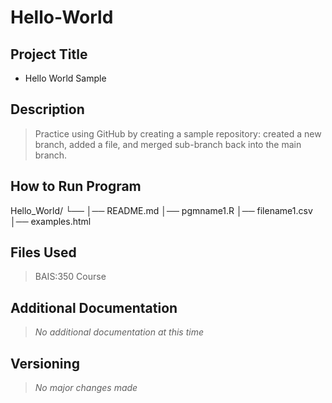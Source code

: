 # Hello-World
## Project Title
- Hello World Sample
## Description
> Practice using GitHub by creating a sample repository: created a new branch, added a file, and merged sub-branch back into the main branch.
## How to Run Program
Hello_World/
└── 
    │── README.md
    │── pgmname1.R
    │── filename1.csv
    │── examples.html
## Files Used
> BAIS:350 Course
## Additional Documentation
> *No additional documentation at this time*
## Versioning
> *No major changes made*
